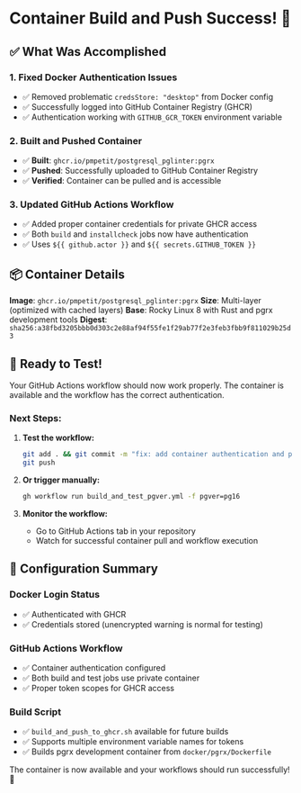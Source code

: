 # Container Build and Push Success! 🎉

## ✅ What Was Accomplished

### 1. **Fixed Docker Authentication Issues**
- ✅ Removed problematic `credsStore: "desktop"` from Docker config
- ✅ Successfully logged into GitHub Container Registry (GHCR)
- ✅ Authentication working with `GITHUB_GCR_TOKEN` environment variable

### 2. **Built and Pushed Container**
- ✅ **Built**: `ghcr.io/pmpetit/postgresql_pglinter:pgrx`
- ✅ **Pushed**: Successfully uploaded to GitHub Container Registry
- ✅ **Verified**: Container can be pulled and is accessible

### 3. **Updated GitHub Actions Workflow**
- ✅ Added proper container credentials for private GHCR access
- ✅ Both `build` and `installcheck` jobs now have authentication
- ✅ Uses `${{ github.actor }}` and `${{ secrets.GITHUB_TOKEN }}`

## 📦 Container Details

**Image**: `ghcr.io/pmpetit/postgresql_pglinter:pgrx`
**Size**: Multi-layer (optimized with cached layers)
**Base**: Rocky Linux 8 with Rust and pgrx development tools
**Digest**: `sha256:a38fbd3205bbb0d303c2e88af94f55fe1f29ab77f2e3feb3fbb9f811029b25d3`

## 🚀 Ready to Test!

Your GitHub Actions workflow should now work properly. The container is available and the workflow has the correct authentication.

### Next Steps:

1. **Test the workflow:**
   ```bash
   git add . && git commit -m "fix: add container authentication and push pgrx image"
   git push
   ```

2. **Or trigger manually:**
   ```bash
   gh workflow run build_and_test_pgver.yml -f pgver=pg16
   ```

3. **Monitor the workflow:**
   - Go to GitHub Actions tab in your repository
   - Watch for successful container pull and workflow execution

## 🔧 Configuration Summary

### Docker Login Status
- ✅ Authenticated with GHCR
- ✅ Credentials stored (unencrypted warning is normal for testing)

### GitHub Actions Workflow
- ✅ Container authentication configured
- ✅ Both build and test jobs use private container
- ✅ Proper token scopes for GHCR access

### Build Script
- ✅ `build_and_push_to_ghcr.sh` available for future builds
- ✅ Supports multiple environment variable names for tokens
- ✅ Builds pgrx development container from `docker/pgrx/Dockerfile`

The container is now available and your workflows should run successfully! 🎯
